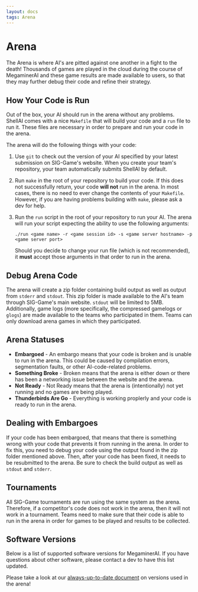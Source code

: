 ```yaml
---
layout: docs
tags: Arena
---
```


# Arena

The Arena is where AI's are pitted against one another in a fight to
the death! Thousands of games are played in the cloud during the
course of MegaminerAI and these game results are made available to
users, so that they may further debug their code and refine their
strategy.

## How Your Code is Run

Out of the box, your AI should run in the arena without any
problems. ShellAI comes with a nice `Makefile` that will build your
code and a `run` file to run it. These files are necessary in order to
prepare and run your code in the arena.

The arena will do the following things with your code:

1. Use `git` to check out the version of your AI specified by your
   latest submission on SIG-Game's website. When you create your
   team's repository, your team automatically submits ShellAI by
   default.

2. Run `make` in the root of your repository to build your code. If
   this does not successfully return, your code **will not** run in
   the arena. In most cases, there is no need to ever change the
   contents of your `Makefile`. However, if you are having problems
   building with `make`, please ask a dev for help.

3. Run the `run` script in the root of your repository to run your
   AI. The arena will run your script expecting the ability to use the
   following arguments:

   `./run <game name> -r <game session id> -s <game server hostname> -p <game server port>`

   Should you decide to change your run file (which is not
   recommended), it **must** accept those arguments in that order to
   run in the arena.

## Debug Arena Code

The arena will create a zip folder containing build output as well as
output from `stderr` and `stdout`. This zip folder is made available to
the AI's team through SIG-Game's main website. `stdout` will be
limited to 5MB. Additionally, game logs (more specifically, the
compressed gamelogs or `glogs`) are made available to the teams who 
participated in them. Teams can only download arena games in which they 
participated.

## Arena Statuses

- **Embargoed** - An embargo means that your code is broken and is
  unable to run in the arena. This could be caused by compilation
  errors, segmentation faults, or other AI-code-related problems.
- **Something Broke** - Broken means that the arena is either down or there has
  been a networking issue between the website and the arena.
- **Not Ready** - Not Ready means that the arena is (intentionally)
  not yet running and no games are being played.
- **Thunderbirds Are Go** - Everything is working proplerly and your
  code is ready to run in the arena.

## Dealing with Embargoes

If your code has been embargoed, that means that there is something
wrong with your code that prevents it from running in the arena.  In
order to fix this, you need to debug your code using the output found
in the zip folder mentioned above.  Then, after your code has been
fixed, it needs to be resubmitted to the arena. Be sure to check the
build output as well as `stdout` and `stderr`.

## Tournaments

All SIG-Game tournaments are run using the same system as the
arena. Therefore, if a competitor's code does not work in the arena,
then it will not work in a tournament. Teams need to make sure that
their code is able to run in the arena in order for games to be played
and results to be collected.

## Software Versions

Below is a list of supported software versions for MegaminerAI. If you
have questions about other software, please contact a dev to have this
list updated.

Please take a look at our [always-up-to-date document](https://docs.google.com/document/d/1oeZ6MdfU-gmPzRJvZwkB8VzqWtlzHIViHDolDCei_KU/pub) on versions used in the arena!
